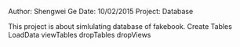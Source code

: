Author: Shengwei Ge
Date:   10/02/2015
Project: Database

This project is about simlulating database of fakebook.
Create Tables
LoadData
viewTables
dropTables
dropViews


